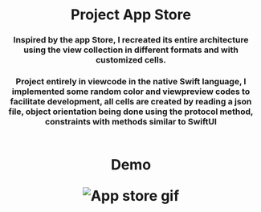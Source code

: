 <h1 align="center"> Project App Store
<br>  
</h1>

<h3 p align="center"> Inspired by the app Store, I recreated its entire architecture using the view collection in different formats and with customized cells. 
  <br>
</h3 p> 
<h3 p align="center">
Project entirely in viewcode in the native Swift language, I implemented some random color and viewpreview codes to facilitate development, all cells are created by reading a json file, object orientation being done using the protocol method, constraints with methods similar to SwiftUI
<br>

<br>
<h1 align="center"> Demo
</p>

![App store gif](https://github.com/Otomanim/AppStore/blob/main/20231122_155302.gif)
</h1>

<h3 align="center"> 
  
</h3>
